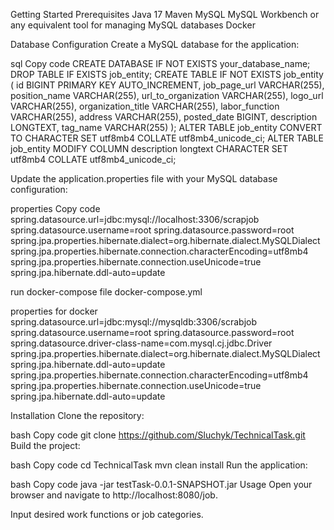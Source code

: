 Getting Started
Prerequisites
Java 17
Maven
MySQL
MySQL Workbench or any equivalent tool for managing MySQL databases
Docker

Database Configuration
Create a MySQL database for the application:

sql
Copy code
CREATE DATABASE IF NOT EXISTS your_database_name;
DROP TABLE IF EXISTS job_entity;
CREATE TABLE IF NOT EXISTS job_entity (
id BIGINT PRIMARY KEY AUTO_INCREMENT,
job_page_url VARCHAR(255),
position_name VARCHAR(255),
url_to_organization VARCHAR(255),
logo_url VARCHAR(255),
organization_title VARCHAR(255),
labor_function VARCHAR(255),
address VARCHAR(255),
posted_date BIGINT,
description LONGTEXT,
tag_name VARCHAR(255)
);
ALTER TABLE job_entity CONVERT TO CHARACTER SET utf8mb4 COLLATE utf8mb4_unicode_ci;
ALTER TABLE job_entity MODIFY COLUMN description longtext CHARACTER SET utf8mb4 COLLATE utf8mb4_unicode_ci;


Update the application.properties file with your MySQL database configuration:

properties
Copy code
spring.datasource.url=jdbc:mysql://localhost:3306/scrapjob
spring.datasource.username=root
spring.datasource.password=root
spring.jpa.properties.hibernate.dialect=org.hibernate.dialect.MySQLDialect
spring.jpa.properties.hibernate.connection.characterEncoding=utf8mb4
spring.jpa.properties.hibernate.connection.useUnicode=true
spring.jpa.hibernate.ddl-auto=update


run docker-compose file
docker-compose.yml

properties for docker
spring.datasource.url=jdbc:mysql://mysqldb:3306/scrabjob
spring.datasource.username=root
spring.datasource.password=root
spring.datasource.driver-class-name=com.mysql.cj.jdbc.Driver
spring.jpa.properties.hibernate.dialect=org.hibernate.dialect.MySQLDialect
spring.jpa.hibernate.ddl-auto=update
spring.jpa.properties.hibernate.connection.characterEncoding=utf8mb4
spring.jpa.properties.hibernate.connection.useUnicode=true
spring.jpa.hibernate.ddl-auto=update


Installation
Clone the repository:

bash
Copy code
git clone https://github.com/Sluchyk/TechnicalTask.git
Build the project:

bash
Copy code
cd TechnicalTask
mvn clean install
Run the application:

bash
Copy code
java -jar testTask-0.0.1-SNAPSHOT.jar
Usage
Open your browser and navigate to http://localhost:8080/job.

Input desired work functions or job categories.
